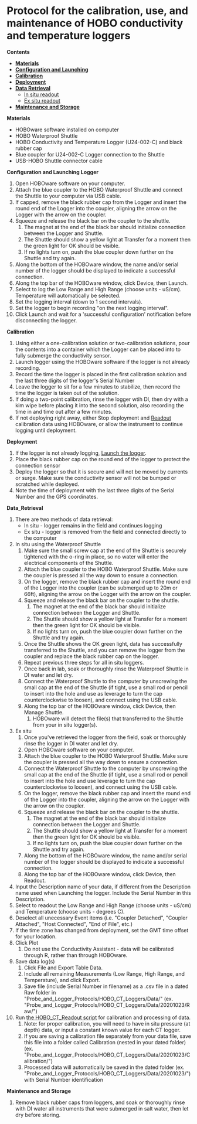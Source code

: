 # Protocol for the calibration, use, and maintenance of HOBO conductivity and temperature loggers

**Contents**  
- [**Materials**](#Materials)  
- [**Configuration and Launching**](#Configuration)
- [**Calibration**](#Calibration)  
- [**Deployment**](#Deployment)
- [**Data Retrieval**](#Data_Retrieval)
  - [In situ readout](#in_situ_readout)
  - [Ex situ readout](#ex_situ_readout)
- [**Maintenance and Storage**](#Matinenance)

<a name="Materials"></a> **Materials**  
- HOBOware software installed on computer
- HOBO Waterproof Shuttle
- HOBO Conductivity and Temperature Logger (U24-002-C) and black rubber cap
- Blue coupler for U24-002-C Logger connection to the Shuttle
- USB-HOBO Shuttle connector cable

<a name=Configuration></a> **Configuration and Launching Logger**  
1. Open HOBOware software on your computer.
1. Attach the blue coupler to the HOBO Waterproof Shuttle and connect the Shuttle to your computer via USB cable.
1. If capped, remove the black rubber cap from the Logger and insert the round end of the Logger into the coupler, aligning the arrow on the Logger with the arrow on the coupler.
1. Squeeze and release the black bar on the coupler to the shuttle.
    1. The magnet at the end of the black bar should initialize connection between the Logger and Shuttle.
    1. The Shuttle should show a yellow light at Transfer for a moment then the green light for OK should be visible.
    1. If no lights turn on, push the blue coupler down further on the Shuttle and try again.
1. Along the bottom of the HOBOware window, the name and/or serial number of the logger should be displayed to indicate a successful connection.
1. Along the top bar of the HOBOware window, click Device, then Launch.
1. Select to log the Low Range and High Range (choose units - uS/cm).  Temperature will automatically be selected.
1. Set the logging interval (down to 1 second intervals).
1. Set the logger to begin recording "on the next logging interval".
1. Click Launch and wait for a 'successful configuration' notification before disconnecting the logger.

<a name=Calibration></a> **Calibration**  
1. Using either a one-calibration solution or two-calibration solutions, pour the contents into a container which the Logger can be placed into to fully submerge the conductivity sensor.
1. Launch logger using the HOBOware software if the logger is not already recording.
1. Record the time the logger is placed in the first calibration solution and the last three digits of the logger's Serial Number
1. Leave the logger to sit for a few minutes to stabilize, then record the time the logger is taken out of the solution.
1. If doing a two-point calibration, rinse the logger wtih DI, then dry with a kim wipe before placing it into the second solution, also recording the time in and time out after a few minutes.
1. If not deploying right away, either Stop deployment and [Readout](#ex_situ_readout) calibration data using HOBOware, or allow the instrument to continue logging until deployment.

<a name=Deployment></a> **Deployment**  
1. If the logger is not already logging, [Launch the logger](#Confuguration).
1. Place the black rubber cap on the round end of the logger to protect the connection sensor
1. Deploy the logger so that it is secure and will not be moved by currents or surge.  Make sure the conductivity sensor will not be bumped or scratched while deployed.
1. Note the time of deployment with the last three digits of the Serial Number and the GPS coordinates.

<a name="Data_Retrieval"></a> **Data_Retrieval**  
1. There are two methods of data retrieval:
    - In situ - logger remains in the field and continues logging
    - Ex situ - logger is removed from the field and connected directly to the computer
1. In situ using the Waterproof Shuttle <a name=in_situ_readout></a>
    1. Make sure the small screw cap at the end of the Shuttle is securely tightened with the o-ring in place, so no water will enter the electrical components of the Shuttle.
    1. Attach the blue coupler to the HOBO Waterproof Shuttle.  Make sure the coupler is pressed all the way down to ensure a connection.
    1. On the logger, remove the black rubber cap and insert the round end of the Logger into the coupler (can be submerged up to 20m or 66ft), aligning the arrow on the Logger with the arrow on the coupler.
    1. Squeeze and release the black bar on the coupler to the shuttle.
        1. The magnet at the end of the black bar should initialize connection between the Logger and Shuttle.
        1. The Shuttle should show a yellow light at Transfer for a moment then the green light for OK should be visible.
        1. If no lights turn on, push the blue coupler down further on the Shuttle and try again.
    1. Once the Shuttle shows the OK green light, data has successfully transferred to the Shuttle, and you can remove the logger from the coupler and replace the black rubber cap on the logger.
    1. Repeat previous three steps for all in situ loggers.
    1. Once back in lab, soak or thoroughly rinse the Waterproof Shuttle in DI water and let dry.
    1. Connect the Waterproof Shuttle to the computer by unscrewing the small cap at the end of the Shuttle (if tight, use a small rod or pencil to insert into the hole and use as leverage to turn the cap counterclockwise to loosen), and connect using the USB cable.
    1. Along the top bar of the HOBOware window, click Device, then Manage Shuttle.
        1. HOBOware will detect the file(s) that transferred to the Shuttle from your in situ logger(s).
1. Ex situ <a name=ex_situ_readout></a>
    1. Once you've retrieved the logger from the field, soak or thoroughly rinse the logger in DI water and let dry.
    1. Open HOBOware software on your computer.
    1. Attach the blue coupler to the HOBO Waterproof Shuttle.  Make sure the coupler is pressed all the way down to ensure a connection.
    1. Connect the Waterproof Shuttle to the computer by unscrewing the small cap at the end of the Shuttle (if tight, use a small rod or pencil to insert into the hole and use leverage to turn the cap counterclockwise to loosen), and connect using the USB cable.
    1. On the logger, remove the black rubber cap and insert the round end of the Logger into the coupler, aligning the arrow on the Logger with the arrow on the coupler.
    1. Squeeze and release the black bar on the coupler to the shuttle.
        1. The magnet at the end of the black bar should initialize connection between the Logger and Shuttle.
        1. The Shuttle should show a yellow light at Transfer for a moment then the green light for OK should be visible.
        1. If no lights turn on, push the blue coupler down further on the Shuttle and try again.
    1. Along the bottom of the HOBOware window, the name and/or serial number of the logger should be displayed to indicate a successful connection.
    1. Along the top bar of the HOBOware window, click Device, then Readout.
1. Input the Description name of your data, if different from the Description name used when Launching the logger.  Include the Serial Number in this Description.
1. Select to readout the Low Range and High Range (choose units - uS/cm) and Temperature (choose units - degrees C).
1. Deselect all unecessary Event items (i.e. "Coupler Detached", "Coupler Attached", "Host Connected", "End of File", etc.)
1. If the time zone has changed from deployment, set the GMT time offset for your location.
1. Click Plot
    1. Do not use the Conductivity Assistant - data will be calibrated through R, rather than through HOBOware.
1. Save data log(s)
    1. Click File and Export Table Data.
    1. Include all remaining Measurements (Low Range, High Range, and Temperature), and click Export.
    1. Save file (include Serial Number in filename) as a .csv file in a dated Raw folder in "Probe_and_Logger_Protocols/HOBO_CT_Loggers/Data/" (ex. "Probe_and_Logger_Protocols/HOBO_CT_Loggers/Data/20201023/Raw/")
1. Run [the HOBO_CT_Readout script](Scripts/HOBO_CT_Readout.R) for calibration and processing of data.
    1. Note: for proper calibration, you will need to have in situ pressure (at depth) data, or input a constant known value for each CT logger.
    1. If you are saving a calibration file separately from your data file, save this file into a folder called Calibration (nested in your dated folder) (ex. "Probe_and_Logger_Protocols/HOBO_CT_Loggers/Data/20201023/Calibration/")
    1. Processed data will automatically be saved in the dated folder (ex. "Probe_and_Logger_Protocols/HOBO_CT_Loggers/Data/20201023/") with Serial Number identification

<a name="Maintenance"></a> **Maintenance and Storage**  
1. Remove black rubber caps from loggers, and soak or thoroughly rinse with DI water all instruments that were submerged in salt water, then let dry before storing.
